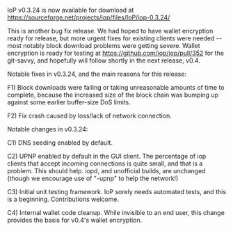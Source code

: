 IoP v0.3.24 is now available for download at
https://sourceforge.net/projects/iop/files/IoP/iop-0.3.24/

This is another bug fix release.  We had hoped to have wallet encryption ready for release, but more urgent fixes for existing clients were needed -- most notably block download problems were getting severe.  Wallet encryption is ready for testing at https://github.com/iop/iop/pull/352 for the git-savvy, and hopefully will follow shortly in the next release, v0.4.

Notable fixes in v0.3.24, and the main reasons for this release:

F1) Block downloads were failing or taking unreasonable amounts of time to complete, because the increased size of the block chain was bumping up against some earlier buffer-size DoS limits.

F2) Fix crash caused by loss/lack of network connection.

Notable changes in v0.3.24:

C1) DNS seeding enabled by default.

C2) UPNP enabled by default in the GUI client.  The percentage of iop clients that accept incoming connections is quite small, and that is a problem.  This should help.  iopd, and unofficial builds, are unchanged (though we encourage use of "-upnp" to help the network!)

C3) Initial unit testing framework.  IoP sorely needs automated tests, and this is a beginning.  Contributions welcome.

C4) Internal wallet code cleanup.  While invisible to an end user, this change provides the basis for v0.4's wallet encryption.
